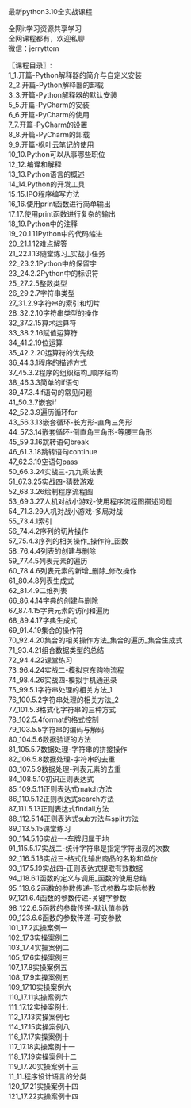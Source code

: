 最新python3.10全实战课程

全网it学习资源共享学习<br>全网课程都有，欢迎私聊<br>微信：jerryttom<br>

〖课程目录〗:<br> 1_1.开篇-Python解释器的简介与自定义安装<br> 2_2.开篇-Python解释器的卸载<br> 3_3.开篇-Python解释器的默认安装<br> 5_5.开篇-PyCharm的安装<br> 6_6.开篇-PyCharm的使用<br> 7_7.开篇-PyCharm的设置<br> 8_8.开篇-PyCharm的卸载<br> 9_9.开篇-枫叶云笔记的使用<br> 10_10.Python可以从事哪些职位<br> 12_12.编译和解释<br> 13_13.Python语言的概述<br> 14_14.Python的开发工具<br> 15_15.IPO程序编写方法<br> 16_16.使用print函数进行简单输出<br> 17_17.使用print函数进行复杂的输出<br> 18_19.Python中的注释<br> 19_20.1.11Python中的代码缩进<br> 20_21.1.12难点解答<br> 21_22.1.13随堂练习_实战小任务<br> 22_23.2.1Python中的保留字<br> 23_24.2.2Python中的标识符<br> 25_27.2.5整数类型<br> 26_29.2.7字符串类型<br> 27_31.2.9字符串的索引和切片<br> 28_32.2.10字符串类型的操作<br> 32_37.2.15算术运算符<br> 33_38.2.16赋值运算符<br> 34_41.2.19位运算<br> 35_42.2.20运算符的优先级<br> 36_44.3.1程序的描述方式<br> 37_45.3.2程序的组织结构_顺序结构<br> 38_46.3.3简单的if语句<br> 39_47.3.4if语句的常见问题<br> 41_50.3.7嵌套if<br> 42_52.3.9遍历循环for<br> 43_56.3.13嵌套循环-长方形-直角三角形<br> 44_57.3.14嵌套循环-倒直角三角形-等腰三角形<br> 45_59.3.16跳转语句break<br> 46_61.3.18跳转语句continue<br> 47_62.3.19空语句pass<br> 50_66.3.24实战三-九九乘法表<br> 51_67.3.25实战四-猜数游戏<br> 52_68.3.26绘制程序流程图<br> 53_69.3.27人机对战小游戏-使用程序流程图描述问题<br> 54_71.3.29人机对战小游戏-多局对战<br> 55_73.4.1索引<br> 56_74.4.2序列的切片操作<br> 57_75.4.3序列的相关操作_操作符_函数<br> 58_76.4.4列表的创建与删除<br> 59_77.4.5列表元素的遍历<br> 60_78.4.6列表元素的新增_删除_修改操作<br> 61_80.4.8列表生成式<br> 62_81.4.9二维列表<br> 66_86.4.14字典的创建与删除<br> 67_87.4.15字典元素的访问和遍历<br> 68_89.4.17字典生成式<br> 69_91.4.19集合的操作符<br> 70_92.4.20集合的相关操作方法_集合的遍历_集合生成式<br> 71_93.4.21组合数据类型的总结<br> 72_94.4.22课堂练习<br> 73_96.4.24实战二-模拟京东购物流程<br> 74_98.4.26实战四-模拟手机通迅录<br> 75_99.5.1字符串处理的相关方法_1<br> 76_100.5.2字符串处理的相关方法_2<br> 77_101.5.3格式化字符串的三种方式<br> 78_102.5.4format的格式控制<br> 79_103.5.5字符串的编码与解码<br> 80_104.5.6数据验证的方法<br> 81_105.5.7数据处理-字符串的拼接操作<br> 82_106.5.8数据处理-字符串的去重<br> 83_107.5.9数据处理-列表元素的去重<br> 84_108.5.10初识正则表达式<br> 85_109.5.11正则表达式match方法<br> 86_110.5.12正则表达式search方法<br> 87_111.5.13正则表达式findall方法<br> 88_112.5.14正则表达式sub方法与split方法<br> 89_113.5.15课堂练习<br> 90_114.5.16实战一-车牌归属于地<br> 91_115.5.17实战二-统计字符串是指定字符出现的次数<br> 92_116.5.18实战三-格式化输出商品的名称和单价<br> 93_117.5.19实战四-正则表达式提取有效数据<br> 94_118.6.1函数的定义与调用_函数的使用总结<br> 95_119.6.2函数的参数传递-形式参数与实际参数<br> 97_121.6.4函数的参数传递-关键字参数<br> 98_122.6.5函数的参数传递-默认值参数<br> 99_123.6.6函数的参数传递-可变参数<br> 101_17.2实操案例一<br> 102_17.3实操案例二<br> 103_17.4实操案例二<br> 105_17.6实操案例三<br> 107_17.8实操案例五<br> 108_17.9实操案例五<br> 109_17.10实操案例六<br> 110_17.11实操案例六<br> 111_17.12实操案例七<br> 112_17.13实操案例七<br> 114_17.15实操案例八<br> 116_17.17实操案例十<br> 117_17.18实操案例十一<br> 118_17.19实操案例十二<br> 119_17.20实操案例十三<br> 11_11.程序设计语言的分类<br> 120_17.21实操案例十四<br> 121_17.22实操案例十四